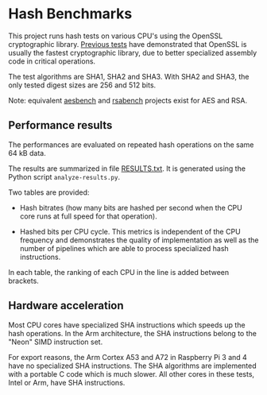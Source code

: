 # Hash Benchmarks

This project runs hash tests on various CPU's using the OpenSSL cryptographic
library. [Previous tests](https://github.com/lelegard/cryptobench) have
demonstrated that OpenSSL is usually the fastest cryptographic library, due
to better specialized assembly code in critical operations.

The test algorithms are SHA1, SHA2 and SHA3. With SHA2 and SHA3, the only
tested digest sizes are 256 and 512 bits.

Note: equivalent [aesbench](https://github.com/lelegard/aesbench) and
[rsabench](https://github.com/lelegard/rsabench) projects exist for AES and RSA.

## Performance results

The performances are evaluated on repeated hash operations on the same 64 kB data.

The results are summarized in file [RESULTS.txt](RESULTS.txt).
It is generated using the Python script `analyze-results.py`.

Two tables are provided:

- Hash bitrates (how many bits are hashed per second when the CPU core runs at
  full speed for that operation).

- Hashed bits per CPU cycle. This metrics is independent of the CPU frequency
  and demonstrates the quality of implementation as well as the number of
  pipelines which are able to process specialized hash instructions.

In each table, the ranking of each CPU in the line is added between brackets.

## Hardware acceleration

Most CPU cores have specialized SHA instructions which speeds up the hash
operations. In the Arm architecture, the SHA instructions belong to the "Neon"
SIMD instruction set.

For export reasons, the Arm Cortex A53 and A72 in Raspberry Pi 3 and 4 have no
specialized SHA instructions. The SHA algorithms are implemented with a portable
C code which is much slower. All other cores in these tests, Intel or Arm, have
SHA instructions.
